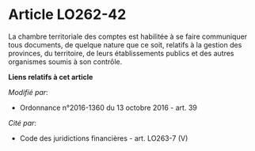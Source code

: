 # Article LO262-42

La chambre territoriale des comptes est habilitée à se faire communiquer tous documents, de quelque nature que ce soit,
relatifs à la gestion des provinces, du territoire, de leurs établissements publics et des autres organismes soumis à son
contrôle.

**Liens relatifs à cet article**

_Modifié par_:

  - Ordonnance n°2016-1360 du 13 octobre 2016 - art. 39

_Cité par_:

  - Code des juridictions financières - art. LO263-7 (V)
